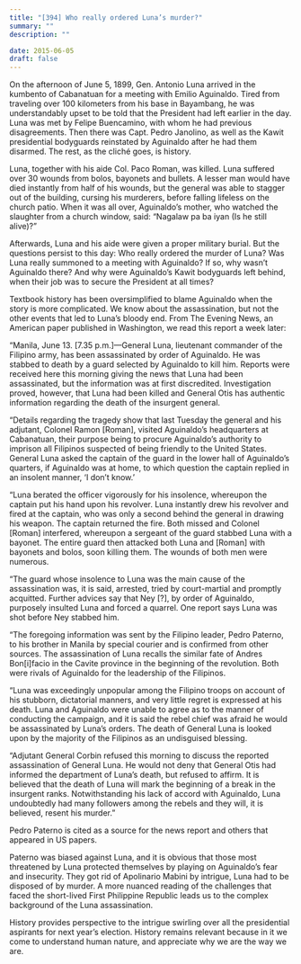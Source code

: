 ```yaml
---
title: "[394] Who really ordered Luna’s murder?"
summary: ""
description: ""

date: 2015-06-05
draft: false
---
```


On the afternoon of June 5, 1899, Gen. Antonio Luna arrived in the kumbento of Cabanatuan for a meeting with Emilio Aguinaldo. Tired from traveling over 100 kilometers from his base in Bayambang, he was understandably upset to be told that the President had left earlier in the day. Luna was met by Felipe Buencamino, with whom he had previous disagreements. Then there was Capt. Pedro Janolino, as well as the Kawit presidential bodyguards reinstated by Aguinaldo after he had them disarmed. The rest, as the cliché goes, is history.

Luna, together with his aide Col. Paco Roman, was killed. Luna suffered over 30 wounds from bolos, bayonets and bullets. A lesser man would have died instantly from half of his wounds, but the general was able to stagger out of the building, cursing his murderers, before falling lifeless on the church patio. When it was all over, Aguinaldo’s mother, who watched the slaughter from a church window, said: “Nagalaw pa ba iyan (Is he still alive)?”

Afterwards, Luna and his aide were given a proper military burial. But the questions persist to this day: Who really ordered the murder of Luna? Was Luna really summoned to a meeting with Aguinaldo? If so, why wasn’t Aguinaldo there? And why were Aguinaldo’s Kawit bodyguards left behind, when their job was to secure the President at all times?

Textbook history has been oversimplified to blame Aguinaldo when the story is more complicated. We know about the assassination, but not the other events that led to Luna’s bloody end. From The Evening News, an American paper published in Washington, we read this report a week later:

“Manila, June 13. [7.35 p.m.]—General Luna, lieutenant commander of the Filipino army, has been assassinated by order of Aguinaldo. He was stabbed to death by a guard selected by Aguinaldo to kill him. Reports were received here this morning giving the news that Luna had been assassinated, but the information was at first discredited. Investigation proved, however, that Luna had been killed and General Otis has authentic information regarding the death of the insurgent general.

“Details regarding the tragedy show that last Tuesday the general and his adjutant, Colonel Ramon [Roman], visited Aguinaldo’s headquarters at Cabanatuan, their purpose being to procure Aguinaldo’s authority to imprison all Filipinos suspected of being friendly to the United States. General Luna asked the captain of the guard in the lower hall of Aguinaldo’s quarters, if Aguinaldo was at home, to which question the captain replied in an insolent manner, ‘I don’t know.’

“Luna berated the officer vigorously for his insolence, whereupon the captain put his hand upon his revolver. Luna instantly drew his revolver and fired at the captain, who was only a second behind the general in drawing his weapon. The captain returned the fire. Both missed and Colonel [Roman] interfered, whereupon a sergeant of the guard stabbed Luna with a bayonet. The entire guard then attacked both Luna and [Roman] with bayonets and bolos, soon killing them. The wounds of both men were numerous.

“The guard whose insolence to Luna was the main cause of the assassination was, it is said, arrested, tried by court-martial and promptly acquitted. Further advices say that Ney [?], by order of Aguinaldo, purposely insulted Luna and forced a quarrel. One report says Luna was shot before Ney stabbed him.

“The foregoing information was sent by the Filipino leader, Pedro Paterno, to his brother in Manila by special courier and is confirmed from other sources. The assassination of Luna recalls the similar fate of Andres Bon[i]facio in the Cavite province in the beginning of the revolution. Both were rivals of Aguinaldo for the leadership of the Filipinos.

“Luna was exceedingly unpopular among the Filipino troops on account of his stubborn, dictatorial manners, and very little regret is expressed at his death. Luna and Aguinaldo were unable to agree as to the manner of conducting the campaign, and it is said the rebel chief was afraid he would be assassinated by Luna’s orders. The death of General Luna is looked upon by the majority of the Filipinos as an undisguised blessing.

“Adjutant General Corbin refused this morning to discuss the reported assassination of General Luna. He would not deny that General Otis had informed the department of Luna’s death, but refused to affirm. It is believed that the death of Luna will mark the beginning of a break in the insurgent ranks. Notwithstanding his lack of accord with Aguinaldo, Luna undoubtedly had many followers among the rebels and they will, it is believed, resent his murder.”

Pedro Paterno is cited as a source for the news report and others that appeared in US papers.

Paterno was biased against Luna, and it is obvious that those most threatened by Luna protected themselves by playing on Aguinaldo’s fear and insecurity. They got rid of Apolinario Mabini by intrigue, Luna had to be disposed of by murder. A more nuanced reading of the challenges that faced the short-lived First Philippine Republic leads us to the complex background of the Luna assassination.

History provides perspective to the intrigue swirling over all the presidential aspirants for next year’s election. History remains relevant because in it we come to understand human nature, and appreciate why we are the way we are.
